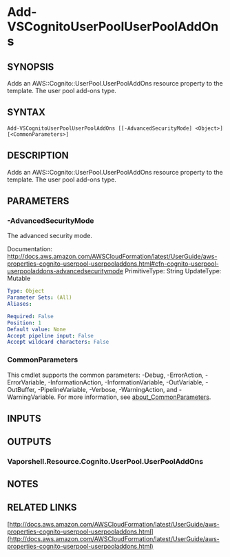 # Add-VSCognitoUserPoolUserPoolAddOns

## SYNOPSIS
Adds an AWS::Cognito::UserPool.UserPoolAddOns resource property to the template.
The user pool add-ons type.

## SYNTAX

```
Add-VSCognitoUserPoolUserPoolAddOns [[-AdvancedSecurityMode] <Object>] [<CommonParameters>]
```

## DESCRIPTION
Adds an AWS::Cognito::UserPool.UserPoolAddOns resource property to the template.
The user pool add-ons type.

## PARAMETERS

### -AdvancedSecurityMode
The advanced security mode.

Documentation: http://docs.aws.amazon.com/AWSCloudFormation/latest/UserGuide/aws-properties-cognito-userpool-userpooladdons.html#cfn-cognito-userpool-userpooladdons-advancedsecuritymode
PrimitiveType: String
UpdateType: Mutable

```yaml
Type: Object
Parameter Sets: (All)
Aliases:

Required: False
Position: 1
Default value: None
Accept pipeline input: False
Accept wildcard characters: False
```

### CommonParameters
This cmdlet supports the common parameters: -Debug, -ErrorAction, -ErrorVariable, -InformationAction, -InformationVariable, -OutVariable, -OutBuffer, -PipelineVariable, -Verbose, -WarningAction, and -WarningVariable. For more information, see [about_CommonParameters](http://go.microsoft.com/fwlink/?LinkID=113216).

## INPUTS

## OUTPUTS

### Vaporshell.Resource.Cognito.UserPool.UserPoolAddOns
## NOTES

## RELATED LINKS

[http://docs.aws.amazon.com/AWSCloudFormation/latest/UserGuide/aws-properties-cognito-userpool-userpooladdons.html](http://docs.aws.amazon.com/AWSCloudFormation/latest/UserGuide/aws-properties-cognito-userpool-userpooladdons.html)


